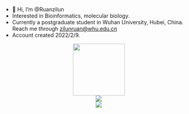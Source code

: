 - 👋 Hi, I’m @Ruanzilun
- Interested in Bioinformatics, molecular biology.
- Currently a postgraduate student in Wuhan University, Hubei, China. Reach me through zilunruan@whu.edu.cn
- Account created 2022/2/9.

<!---
Ruanzilun/Ruanzilun is a ✨ special ✨ repository because its `README.md` (this file) appears on your GitHub profile.
You can click the Preview link to take a look at your changes.
--->


<div align="center"> <img height="137px" src="https://github-readme-stats.vercel.app/api?username=sun0225SUN&hide_title=true&hide_border=true&show_icons=trueline_height=21&text_color=000&icon_color=000&bg_color=0,ea6161,ffc64d,fffc4d,52fa5a&theme=graywhite" /> </div>

<div align="center"> <img src="https://github-readme-stats.vercel.app/api/top-langs/?username=sun0225SUN&hide_title=true&hide_border=true&layout=compact&langs_count=6&text_color=000&icon_color=fff&bg_color=0,52fa5a,4dfcff,c64dff&theme=graywhite" /> </div>

<div align="center"> <img src="https://activity-graph.herokuapp.com/graph?username=sun0225SUN&theme=xcode" /> </div>
